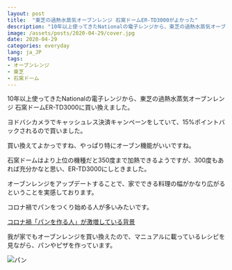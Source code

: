 ```yaml
---
layout: post
title:  "東芝の過熱水蒸気オーブンレンジ 石窯ドームER-TD3000がよかった"
description: "10年以上使ってきたNationalの電子レンジから、東芝の過熱水蒸気オーブンレンジ 石窯ドームER-TD3000に買い換えました。"
image: /assets/posts/2020-04-29/cover.jpg
date: 2020-04-29
categories: everyday
lang: ja_JP
tags:
- オーブンレンジ
- 東芝
- 石窯ドーム
---
```


10年以上使ってきたNationalの電子レンジから、東芝の過熱水蒸気オーブンレンジ 石窯ドームER-TD3000に買い換えました。

ヨドバシカメラでキャッシュレス決済キャンペーンをしていて、15%ポイントバックされるので買いました。

買い換えてよかっですね、やっぱり特にオーブン機能がいいですね。

石窯ドームはより上位の機種だと350度まで加熱できるようですが、300度もあれば充分かなと思い、ER-TD3000にしときました。

オーブンレンジをアップデートすることで、家でできる料理の幅がかなり広がるということを実感しております。

コロナ禍でパンをつくり始める人が多いみたいです。

[コロナ禍「パンを作る人」が激増している背景](https://headlines.yahoo.co.jp/article?a=20200426-00345635-toyo-bus_all)

我が家でもオーブンレンジを買い換えたので、マニュアルに載っているレシピを見ながら、パンやピザを作っています。

![パン](/assets/posts/2020-04-29/bread.jpg "パン")